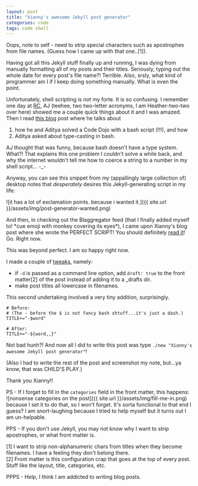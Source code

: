 ```yaml
---
layout: post
title: "Xianny's awesome Jekyll post generator"
categories: code 
tags: code shell
---
```


Oops, note to self - need to strip special characters such as apostrophes from file names. (Guess how I came up with that one..[1]).

Having got all this Jekyll stuff finally up and running, I was dying from manually formatting all of my posts and their titles. Seriously, typing out the whole date for every post's file name?! Terrible. Also, srsly, what kind of programmer am I if I keep doing something manually. What is even the point.

Unfortunately, shell scripting is _not_ my forte.<!--more--> It is so confusing. I remember one day at [RC](https://recurse.com), AJ (teehee, two two-letter acronyms, I am Heather-two-two over here) showed me a couple quick things about it and I was amazed. Then I read [this blog](https://strugee.net/blog/2017/02/rc-week-7) post where he talks about 

1) how he and Aditya solved a Code Dojo with a bash script (!!!), and how  
2) Aditya asked about type-casting in bash.  

AJ thought that was funny, because bash doesn't have a type system. What?! That explains this one problem I couldn't solve a while back, and why the internet wouldn't tell me how to coerce a string to a number in my shell script... -_-

Anyway, you can see this snippet from my (appallingly large collection of) desktop notes that _desperately_ desires this Jekyll-generating script in my life:  

![it has a lot of exclamation points. because i wanted it.]({{ site.url }}/assets/img/post-generator-wanted.png)

And then, in checking out the Blaggregator feed (that I finally added myself to! \*cue emoji with monkey covering its eyes\*), I came upon Xianny's blog post where she wrote the PERFECT SCRIPT! You should definitely [read it](http://journal.xianny.com/2017/02/21/autogen-jekyll-new-post.html)! Go. Right now.

This was beyond perfect. I am so happy right now. 

I made a couple of [tweaks](https://gist.github.com/heatherbooker/50672cef429e667270b39c0d19f44fe3), namely:

- if `-d` is passed as a command line option, add `draft: true` to the front matter[2] of the post instead of adding it to a _drafts dir.
- make post titles all lowercase in filenames.  

This second undertaking involved a very tiny addition, surprisingly.

```
# Before:
# (The - before the $ is not fancy bash shtuff...it's just a dash.)
TITLE+="-$word" 
 
# After:
TITLE+="-${word,,}"
```

Not bad hunh?! And now all I did to write this post was type `./new "Xianny's awesome Jekyll post generator"`! 

(Also I had to write the rest of the post and screenshot my note, but...ya know, that was CHILD'S PLAY.)

Thank you Xianny!!


PS - If I forget to fill in the `categories` field in the front matter, this happens:   
![nonsense categories on the post]({{ site.url }}/assets/img/fill-me-in.png)  
because I set it to do that, so I won't forget. It's sorta functional to that end I guess? I am snort-laughing because I tried to help myself but it turns out I am un-helpable.

PPS - If you don't use Jekyll, you may not know why I want to strip apostrophes, or what front matter is.

[1] I want to strip non-alphanumeric chars from titles when they become filenames. I have a feeling they don't belong there.  
[2] Front matter is this configuration crap that goes at the top of every post. Stuff like the layout, title, categories, etc.

PPPS - Help, I think I am addicted to writing blog posts.
